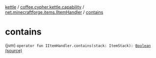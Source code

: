 [kettle](../../index.md) / [coffee.cypher.kettle.capability](../index.md) / [net.minecraftforge.items.IItemHandler](index.md) / [contains](./contains.md)

# contains

(jvm) `operator fun IItemHandler.contains(stack: ItemStack): `[`Boolean`](https://kotlinlang.org/api/latest/jvm/stdlib/kotlin/-boolean/index.html) [(source)](https://github.com/Cypher121/kettle/blob/master/src/main/kotlin/coffee/cypher/kettle/capability/Inventory.kt#L25)